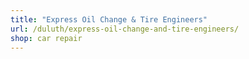```yaml
---
title: "Express Oil Change & Tire Engineers"
url: /duluth/express-oil-change-and-tire-engineers/
shop: car repair
---
```

